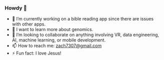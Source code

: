 ### Howdy 👋

- 🔭 I’m currently working on a bible reading app since there are issues with other apps.
- 🌱 I want to learn more about genomics.
- 👯 I’m looking to collaborate on anything involving VR, data engineering, AI, machine learning, or mobile development.
- 📫 How to reach me: zach7307@gmail.com
- ⚡ Fun fact: I love Jesus!

